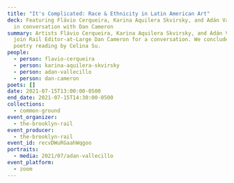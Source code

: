 ```yaml
---
title: "It's Complicated: Race & Ethnicity in Latin American Art"
deck: Featuring Flávio Cerqueira, Karina Aquilera Skvirsky, and Adán Vallecillo
  in conversation with Dan Cameron
summary: Artists Flávio Cerqueira, Karina Aquilera Skvirsky, and Adán Vallecillo
  join Rail Editor-at-Large Dan Cameron for a conversation. We conclude with a
  poetry reading by Celina Su.
people:
  - person: flavio-cerqueira
  - person: karina-aquilera-skvirsky
  - person: adan-vallecillo
  - person: dan-cameron
poets: []
date: 2021-07-15T13:00:00-0500
end_date: 2021-07-15T14:30:00-0500
collections:
  - common-ground
event_organizer:
  - the-brooklyn-rail
event_producer:
  - the-brooklyn-rail
event_id: recvDWuRGaahWqgoo
portraits:
  - media: 2021/07/adan-vallecillo
event_platform:
  - zoom
---
```

